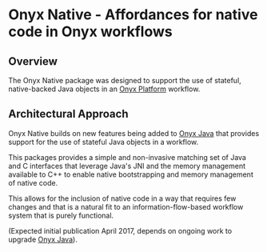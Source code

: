 # Onyx Native - Affordances for native code in Onyx workflows

## Overview

The Onyx Native package was designed to support the use of stateful,
native-backed Java objects in an [Onyx Platform](http://onyxplatform.org) workflow.

## Architectural Approach

Onyx Native builds on new features being added to [Onyx Java](http://github.com/onyx-platform/onyx-java) that provides support for the use of stateful Java objects in a workflow.

This packages provides a simple and non-invasive matching set of Java and C 
interfaces that leverage Java's JNI and the memory management available to C++ to
enable native bootstrapping and memory management of native code. 

This allows for the inclusion of native code in a way that requires few changes 
and that is a natural fit to an information-flow-based workflow 
system that is purely functional.


(Expected initial publication April 2017, depends on ongoing work to upgrade 
 [Onyx Java](http://github.com/onyx-platform/onyx-java)).







